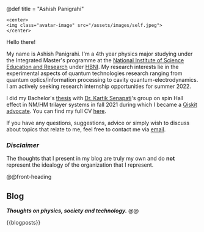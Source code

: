 @def title = "Ashish Panigrahi"

~~~
<center>
<img class="avatar-image" src="/assets/images/self.jpeg">
</center>
~~~

Hello there!

My name is Ashish Panigrahi. I'm a 4th year physics major studying under the Integrated Master's programme at the [National Institute of Science Education and Research](https://www.niser.ac.in) under [HBNI](http://www.hbni.ac.in/). My research interests lie in the experimental aspects of quantum technologies research ranging from quantum optics/information processing to cavity quantum-electrodynamics. I am actively seeking research internship opportunities for summer 2022.

I did my Bachelor's [thesis](assets/files/thesis.pdf) with [Dr. Kartik Senapati](https://www.niser.ac.in/users/kartik#profile-main)'s group on spin Hall effect in NM/HM trilayer systems in fall 2021 during which I became a [Qiskit advocate](https://qiskit.org/advocates/). You can find my full CV [here](assets/files/cv.pdf).

If you have any questions, suggestions, advice or simply wish to discuss about topics that relate to me, feel free to contact me via [email](mailto:ashish.panigrahi@niser.ac.in).

### *Disclaimer*

The thoughts that I present in my blog are truly my own and do **not** represent the idealogy of the organization that I represent.

@@front-heading
## Blog

**_Thoughts on physics, society and technology._**
@@

{{blogposts}}

